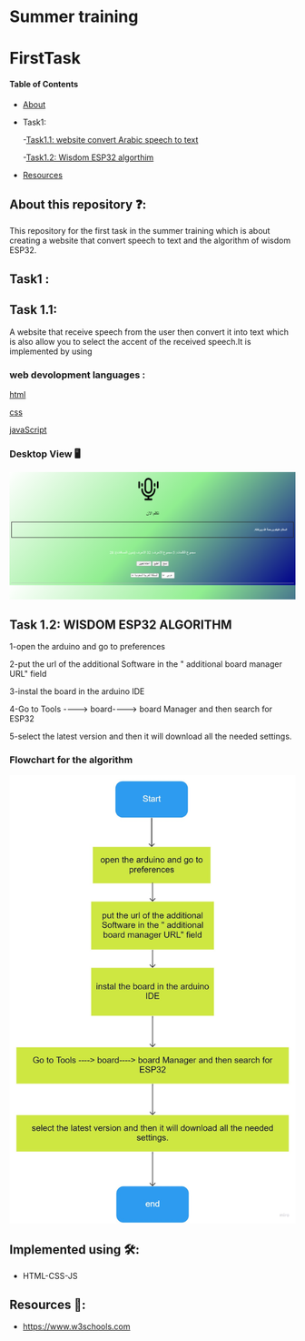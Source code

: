 # Summer training
# FirstTask

#### Table of Contents  
* [About](https://github.com/shahadalboti/FirstTask#about-this-repository-)  
* Task1:
  
   -[Task1.1: website convert Arabic speech to text ](https://github.com/shahadalboti/FirstTask#task1-) 
  
   -[Task1.2: Wisdom ESP32 algorthim ](https://github.com/shahadalboti/FirstTask#task1-) 
  
* [Resources](https://github.com/shahadalboti/FirstTask#resources-)  

## About this repository ❓:
This repository for the first task in the summer training which is about creating a website that convert speech to text and the algorithm of wisdom ESP32.

## Task1 :
## Task 1.1:
A website that receive speech from the user then convert it into text which is also allow you to select the accent of the received speech.It is implemented by using

### web devolopment languages : 

[html](/index.html "html code")

[css](/script.js "JS code") 

[javaScript](/style.css "Css code")

### Desktop View 🖥️
![Desktop view](/websiteRevel.png "website page") 

## Task 1.2: WISDOM ESP32 ALGORITHM
1-open the arduino and go to preferences

2-put the url of the additional Software in the " additional board manager URL" field


3-instal the board in the arduino IDE


4-Go to Tools ----> board----> board Manager and then search for ESP32


5-select the latest version and then it will download all the needed settings.

### Flowchart for the algorithm
![Flowchart for the algorithm](/Flowchart.png "Flowchart") 


## Implemented using 🛠️:
* HTML-CSS-JS


## Resources 📜:
- https://www.w3schools.com
